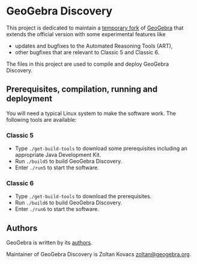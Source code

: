 # GeoGebra Discovery

This project is dedicated to maintain a [temporary fork](https://github.com/kovzol/geogebra)
of [GeoGebra](https://github.com/geogebra/geogebra) that extends the official version with
some experimental features like

* updates and bugfixes to the Automated Reasoning Tools (ART),
* other bugfixes that are relevant to Classic 5 and Classic 6.

The files in this project are used to compile and deploy GeoGebra Discovery.

## Prerequisites, compilation, running and deployment

You will need a typical Linux system to make the software work.
The following tools are available:

### Classic 5

* Type `./get-build-tools` to download some prerequisites including an appropriate
Java Development Kit.
* Run `./build5` to build GeoGebra Discovery.
* Enter `./run5` to start the software.

### Classic 6

* Type `./get-build-tools` to download the prerequisites.
* Run `./build6` to build GeoGebra Discovery.
* Enter `./run6` to start the software.

## Authors

GeoGebra is written by its [authors](https://www.geogebra.org/team).

Maintainer of GeoGebra Discovery is Zoltan Kovacs <zoltan@geogebra.org>.
